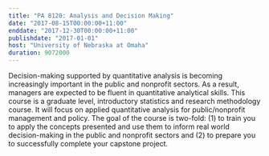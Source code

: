 ```yaml
---
title: "PA 8120: Analysis and Decision Making"
date: "2017-08-15T00:00:00+11:00"
enddate: "2017-12-30T00:00:00+11:00"
publishdate: "2017-01-01"
host: "University of Nebraska at Omaha"
duration: 9072000
---
```


Decision-making supported by quantitative analysis is becoming increasingly important in the public and nonprofit sectors. As a result, managers are expected to be fluent in quantitative analytical skills. This course is a graduate level, introductory statistics and research methodology course. It will focus on applied quantitative analysis for public/nonprofit management and policy. The goal of the course is two-fold: (1) to train you to apply the concepts presented and use them to inform real world decision-making in the public and nonprofit sectors and (2) to prepare you to successfully complete your capstone project.
